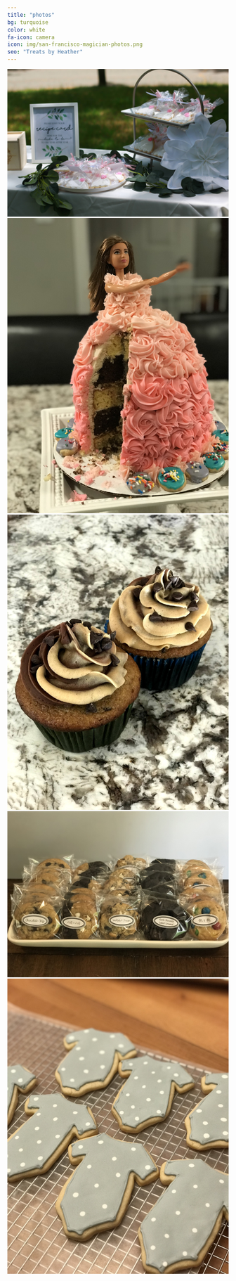 ```yaml
---
title: "photos"
bg: turquoise
color: white
fa-icon: camera
icon: img/san-francisco-magician-photos.png
seo: "Treats by Heather"
---
```


<div>
<img class="row big column"   src="img/gallery/bridalshowertable.jpg" alt="Bridal Shower" title="Bridal Shower" />
<img class="row small column" src="img/gallery/barbiecake.jpg"  alt="Barbie Cake" title="Barbie CAke"/>
<img class="row small column" src="img/gallery/swirlcupcakes.jpg"      alt="Swirl Cupcakes" title="Swirl Cupcakes" />
<img class="row big column"   src="img/gallery/cookieplatter.jpg"      alt="Cookie Platter" title="Cookie Platter" />
<img class="row full column"  src="img/gallery/onesiecookies.jpg" alt="Onesie Cookies" title="Onesie Cookies" />
</div>

